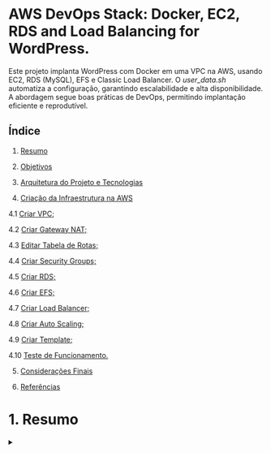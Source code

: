# AWS DevOps Stack: Docker, EC2, RDS and Load Balancing for WordPress.

Este projeto implanta WordPress com Docker em uma VPC na AWS, usando EC2, RDS (MySQL), EFS e Classic Load Balancer. O *user_data.sh* automatiza a configuração, garantindo escalabilidade e alta disponibilidade. A abordagem segue boas práticas de DevOps, permitindo implantação eficiente e reprodutível.

## Índice

1. [Resumo](#resumo)

2. [Objetivos](#objetivos)

3. [Arquitetura do Projeto e Tecnologias](#arquitetura-do-projeto-e-tecnologias)

4. [Criação da Infraestrutura na AWS](#criação-da-infraestrutura-na-aws)

  4.1 [Criar VPC;](#Criar-VPC;)
  
  4.2 [Criar Gateway NAT;](#Criat-Gateway-NAT;)
  
  4.3 [Editar Tabela de Rotas;](#Editar-Tabela-de-Rotas;)
  
  4.4 [Criar Security Groups;](#Criar-Security-Groups:)
  
  4.5 [Criar RDS;](#Criar-RDS)
  
  4.6 [Criar EFS;](#Criar-EFS)
  
  4.7 [Criar Load Balancer;](#Criar-Load-Balancer;)
  
  4.8 [Criar Auto Scaling;](#Criar-Auto-Scaling;)
  
  4.9 [Criar Template;](#Criar-Template;)
  
  4.10 [Teste de Funcionamento.](#Teste-de-funcionamento)
   
5. [Considerações Finais](#considerações-finais)

6. [Referências](#referências)


# 1. Resumo

<div>
<details align="left">
    <summary></summary>

Este projeto consistiu na implementação de uma infraestrutura escalável na AWS para hospedar um site WordPress. Foi criada uma VPC, configurada uma instância EC2 com Docker e integrado um banco de dados gerenciado no Amazon RDS. A automação foi realizada via User Data, garantindo a inicialização automática do ambiente. Para garantir alta disponibilidade e desempenho, foram implementados um Auto Scaling Group e um Balanceador de Carga, além do monitoramento via CloudWatch. O resultado foi um sistema robusto, flexível e preparado para lidar com diferentes volumes de tráfego de forma eficiente.


# 2. Objetivos

<div>
<details align="left">
    <summary></summary>

Este projeto teve como objetivo a implementação de uma infraestrutura escalável e segura na AWS para hospedar um site WordPress, utilizando diversos serviços que garantem alta disponibilidade e desempenho. A criação da VPC permitiu a segmentação adequada da rede, garantindo maior controle sobre a comunicação entre os recursos. Em seguida, foi configurada uma instância EC2 onde foi instalado o Docker para facilitar a implantação e gerenciamento do WordPress.

Para o armazenamento dos dados, utilizamos o Amazon RDS, um serviço gerenciado que proporciona mais segurança e desempenho ao banco de dados. Além disso, foi implementado um script de inicialização no User Data da EC2, garantindo que a instância fosse provisionada corretamente e estivesse pronta para rodar o WordPress de forma automática.

A escalabilidade foi um fator essencial no projeto, sendo implementado um Auto Scaling Group juntamente com um Balanceador de Carga, o que permitiu a distribuição eficiente do tráfego e a criação automática de novas instâncias conforme a demanda aumentasse. Para garantir a estabilidade do ambiente, também foram definidas regras de escalonamento e configurado um monitoramento no CloudWatch, possibilitando a observação contínua do desempenho da infraestrutura.

# 3. Arquitetura do projeto e tecnologias

<div>
<details align="left">
    <summary></summary>

   **Arquitetura do projeto**

   ![Image](https://github.com/user-attachments/assets/e1cf6ff8-f0d6-4727-ba68-9a460841d43f)

   **Tecnologias**
   . Provisionamento da Instância EC2
   AWS EC2: Máquinas virtuais na AWS para hospedar os containers.
   User Data (user_data.sh): Script para automação da instalação do Docker na inicialização da instância.
   Docker: Engine para criação e gerenciamento dos containers.

   . Deploy do Wordpress em Containers
   Dockerfile / Docker Compose: Arquivo de configuração para criação e gerenciamento dos containers do WordPress e MySQL.
   WordPress Container: Aplicação principal rodando como container.
   AWS RDS (MySQL): Banco de dados gerenciado para armazenar os dados do WordPress.

   . Armazenamento e Arquivos Estáticos
   AWS EFS (Elastic File System): Sistema de arquivos distribuído para armazenar arquivos estáticos do WordPress.

   . Balanceamento de Carga e Configuração de Rede
   AWS Load Balancer (Classic Load Balancer - CLB): Para gerenciar o tráfego e distribuir conexões entre múltiplas instâncias de WordPress.
   VPC Privada: Para garantir que o WordPress não exponha um IP público diretamente.
   Regras de Segurança (Security Groups): Configuração para permitir tráfego somente pelo Load Balancer.

# 4. Criação da Infraestrutura na AWS

<div>
<details align="left">
    <summary></summary>

A infraestrutura proposta para o deploy do WordPress na AWS segue boas práticas de escalabilidade, segurança e automação. A instância EC2 é configurada automaticamente via User Data (user_data.sh) para instalar Docker ou Containerd, garantindo um ambiente replicável. O WordPress roda em um container, enquanto o banco de dados é gerenciado pelo AWS RDS (MySQL), assegurando persistência e desempenho.
Para armazenar arquivos estáticos, utiliza-se o AWS EFS, permitindo compartilhamento entre múltiplas instâncias. O tráfego de rede é gerenciado por um Classic Load Balancer (CLB), evitando a exposição direta do IP público e distribuindo conexões para maior disponibilidade. A infraestrutura é protegida por Security Groups, garantindo acesso controlado.

   # 4.1 Criar VPC;

<div>
<details align="left">
    <summary></summary>

   Acesse o console da AWS e, na barra de pesquisa, procure por **VPC**. Em seguida, clique na opção **"Criar VPC"**. Na tela de configuração, selecione a alternativa **"VPC e muito mais"**. No campo de nome, insira um identificador de sua escolha. Caso deseje modificar alguma configuração, fique à vontade para ajustá-la conforme necessário. Utilize a imagem abaixo como referência para garantir que as configurações estejam corretas.

   ![Image](https://github.com/user-attachments/assets/6fce6383-fef6-434b-b6e0-fb8b6ec5a05d)

   # 4.2 Criar Gateway Nat;

<div>
<details align="left">
    <summary></summary>

   No **Painel da VPC**, localizado no menu lateral esquerdo, clique na opção **"Gateways NAT"** e, em seguida, selecione **"Criar gateway NAT"**. No campo de nome, defina um identificador para o gateway. Escolha a **sub-rede pública** correspondente e mantenha a configuração padrão **"Público"** no campo **"Tipo de conectividade"**. Para concluir o processo, clique na opção **"Alocar IP elástico"**.

   ![Image](https://github.com/user-attachments/assets/b5518534-bc79-4c88-899a-47c359d4707f)

   # 4.3 Editar Tabela de Rotas;

<div>
<details align="left">
    <summary></summary>

   Ainda no **Painel da VPC**, no menu lateral esquerdo, clique em **"Tabelas de Rotas"**. Em seguida, selecione a tabela de rotas associada à sua **rede privada**. Na parte inferior da tela, acesse a aba **"Rotas"** e clique em **"Editar Rotas"**. Escolha a opção **"Adicionar Rota"** e preencha os campos conforme a imagem de referência: no primeiro campo, insira **"0.0.0.0/0"**; no segundo, selecione **"Gateway NAT"**; e, logo abaixo, especifique o **Gateway NAT** criado anteriormente.

   ![Image](https://github.com/user-attachments/assets/24f8bd91-ac1d-4160-8a17-746c54c7c7d1)
   
Observação: Certifique-se de repetir esse procedimento para a outra sub-rede privada, garantindo que ambas tenham a rota corretamente configurada.

   # 4.4 Criar Security Groups;

<div>
<details align="left">
    <summary></summary>

   No console da AWS, utilize a barra de pesquisa para localizar **Security Groups** e clique na opção **"Criar grupo de segurança"**.  

Antes de prosseguir, decida se utilizará um **Bastion Host (BH)**. Caso opte por usá-lo, siga a sequência normal de criação dos **Security Groups**. Caso contrário, pule a etapa referente ao **Security Group do BH** e ajuste as permissões de **SSH** na instância **EC2**.  

### **Sequência recomendada para criação dos Security Groups:**  
**Com Bastion Host (BH):**  
1. Criar **Security Group do BH**  
2. Criar **Security Group da EC2** (sem modificar as regras de saída)  
3. Criar **Security Group do RDS**  
4. Retornar ao **Security Group da EC2** e modificar as regras de saída conforme a imagem de referência  
5. Criar **Security Group do EFS**  

**Sem Bastion Host:**  
1. Criar **Security Group da EC2** (sem modificar as regras de saída)  
2. Criar **Security Group do RDS**  
3. Retornar ao **Security Group da EC2** e modificar as regras de saída conforme a imagem de referência  
4. Criar **Security Group do EFS**  

**Observações:**  
- Certifique-se de **associar cada Security Group à VPC criada anteriormente**.  
- Os nomes e descrições dos Security Groups podem ser personalizados conforme sua preferência.  
- As regras de entrada e saída devem seguir as configurações indicadas nas imagens de referência.
   

   

   


